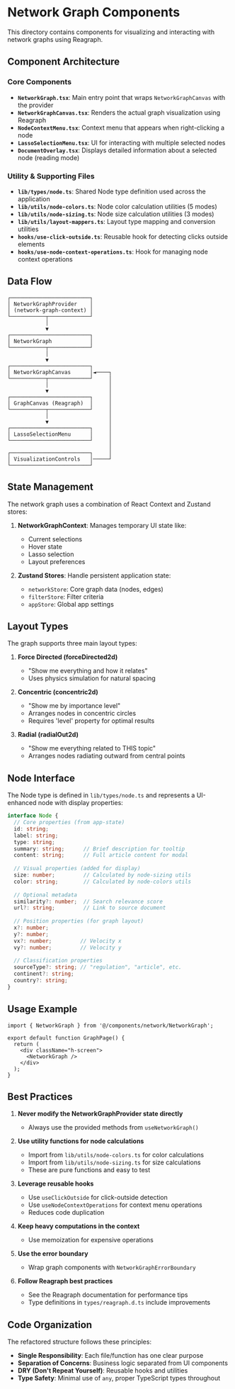 # Network Graph Components

This directory contains components for visualizing and interacting with network graphs using Reagraph.

## Component Architecture

### Core Components

- **`NetworkGraph.tsx`**: Main entry point that wraps `NetworkGraphCanvas` with the provider
- **`NetworkGraphCanvas.tsx`**: Renders the actual graph visualization using Reagraph
- **`NodeContextMenu.tsx`**: Context menu that appears when right-clicking a node
- **`LassoSelectionMenu.tsx`**: UI for interacting with multiple selected nodes
- **`DocumentOverlay.tsx`**: Displays detailed information about a selected node (reading mode)

### Utility & Supporting Files

- **`lib/types/node.ts`**: Shared Node type definition used across the application
- **`lib/utils/node-colors.ts`**: Node color calculation utilities (5 modes)
- **`lib/utils/node-sizing.ts`**: Node size calculation utilities (3 modes)
- **`lib/utils/layout-mappers.ts`**: Layout type mapping and conversion utilities
- **`hooks/use-click-outside.ts`**: Reusable hook for detecting clicks outside elements
- **`hooks/use-node-context-operations.ts`**: Hook for managing node context operations

## Data Flow

```
┌─────────────────────────┐
│ NetworkGraphProvider    │
│ (network-graph-context) │
└───────────┬─────────────┘
            │
            ▼
┌─────────────────────────┐
│ NetworkGraph            │
└───────────┬─────────────┘
            │
            ▼
┌─────────────────────────┐
│ NetworkGraphCanvas      │◄────┐
└───────────┬─────────────┘     │
            │                   │
            ▼                   │
┌─────────────────────────┐     │
│ GraphCanvas (Reagraph)  │     │
└───────────┬─────────────┘     │
            │                   │
            ▼                   │
┌─────────────────────────┐     │
│ LassoSelectionMenu      │     │
└─────────────────────────┘     │
                                │
┌─────────────────────────┐     │
│ VisualizationControls   │─────┘
└─────────────────────────┘
```

## State Management

The network graph uses a combination of React Context and Zustand stores:

1. **NetworkGraphContext**: Manages temporary UI state like:
   - Current selections
   - Hover state
   - Lasso selection
   - Layout preferences

2. **Zustand Stores**: Handle persistent application state:
   - `networkStore`: Core graph data (nodes, edges)
   - `filterStore`: Filter criteria
   - `appStore`: Global app settings

## Layout Types

The graph supports three main layout types:

1. **Force Directed (forceDirected2d)**
   - "Show me everything and how it relates"
   - Uses physics simulation for natural spacing

2. **Concentric (concentric2d)**
   - "Show me by importance level"
   - Arranges nodes in concentric circles
   - Requires 'level' property for optimal results

3. **Radial (radialOut2d)**
   - "Show me everything related to THIS topic"
   - Arranges nodes radiating outward from central points

## Node Interface

The Node type is defined in `lib/types/node.ts` and represents a UI-enhanced node with display properties:

```typescript
interface Node {
  // Core properties (from app-state)
  id: string;
  label: string;
  type: string;
  summary: string;      // Brief description for tooltip
  content: string;      // Full article content for modal
  
  // Visual properties (added for display)
  size: number;         // Calculated by node-sizing utils
  color: string;        // Calculated by node-colors utils
  
  // Optional metadata
  similarity?: number;  // Search relevance score
  url?: string;         // Link to source document
  
  // Position properties (for graph layout)
  x?: number;
  y?: number;
  vx?: number;         // Velocity x
  vy?: number;         // Velocity y
  
  // Classification properties
  sourceType?: string; // "regulation", "article", etc.
  continent?: string;
  country?: string;
}
```

## Usage Example

```tsx
import { NetworkGraph } from '@/components/network/NetworkGraph';

export default function GraphPage() {
  return (
    <div className="h-screen">
      <NetworkGraph />
    </div>
  );
}
```

## Best Practices

1. **Never modify the NetworkGraphProvider state directly**
   - Always use the provided methods from `useNetworkGraph()`

2. **Use utility functions for node calculations**
   - Import from `lib/utils/node-colors.ts` for color calculations
   - Import from `lib/utils/node-sizing.ts` for size calculations
   - These are pure functions and easy to test

3. **Leverage reusable hooks**
   - Use `useClickOutside` for click-outside detection
   - Use `useNodeContextOperations` for context menu operations
   - Reduces code duplication

4. **Keep heavy computations in the context**
   - Use memoization for expensive operations

5. **Use the error boundary**
   - Wrap graph components with `NetworkGraphErrorBoundary`

6. **Follow Reagraph best practices**
   - See the Reagraph documentation for performance tips
   - Type definitions in `types/reagraph.d.ts` include improvements

## Code Organization

The refactored structure follows these principles:

- **Single Responsibility**: Each file/function has one clear purpose
- **Separation of Concerns**: Business logic separated from UI components
- **DRY (Don't Repeat Yourself)**: Reusable hooks and utilities
- **Type Safety**: Minimal use of `any`, proper TypeScript types throughout
